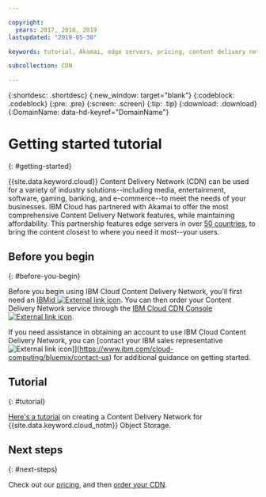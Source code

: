 ```yaml
---

copyright:
  years: 2017, 2018, 2019
lastupdated: "2019-05-30"

keywords: tutorial, Akamai, edge servers, pricing, content delivery network, comprehensive, account

subcollection: CDN

---
```


{:shortdesc: .shortdesc}
{:new_window: target="blank"}
{:codeblock: .codeblock}
{:pre: .pre}
{:screen: .screen}
{:tip: .tip}
{:download: .download}
{:DomainName: data-hd-keyref="DomainName"}

# Getting started tutorial
{: #getting-started}

{{site.data.keyword.cloud}} Content Delivery Network (CDN) can be used for a variety of industry solutions--including media, entertainment, software, gaming, banking, and e-commerce--to meet the needs of your businesses. IBM Cloud has partnered with Akamai to offer the most comprehensive Content Delivery Network features, while maintaining affordability. This partnership features edge servers in over [50 countries](/docs/infrastructure/CDN/edge-servers.html#list-of-edge-servers), to bring the content closest to where you need it most--your users.

## Before you begin
{: #before-you-begin}

Before you begin using IBM Cloud Content Delivery Network, you'll first need an [IBMid ![External link icon](../../icons/launch-glyph.svg "External link icon")](https://www.ibm.com/account/us-en/signup/register.html). You can then order your Content Delivery Network service through the [IBM Cloud CDN Console ![External link icon](../../icons/launch-glyph.svg "External link icon")](https://cloud.ibm.com/catalog/infrastructure/cdn-powered-by-akamai).

If you need assistance in obtaining an account to use IBM Cloud Content Delivery Network, you can [contact your IBM sales representative ![External link icon](../../icons/launch-glyph.svg "External link icon")]](https://www.ibm.com/cloud-computing/bluemix/contact-us) for additional guidance on getting started.

## Tutorial
{: #tutorial}

[Here's a tutorial](docs/tutorials?topic=solution-tutorials-static-files-cdn) on creating a Content Delivery Network for {{site.data.keyword.cloud_notm}} Object Storage.

## Next steps
{: #next-steps}

Check out our [pricing](/docs/infrastructure/CDN?topic=CDN-pricing#pricing), and then [order your CDN](/docs/infrastructure/CDN?topic=CDN-order-a-cdn).

